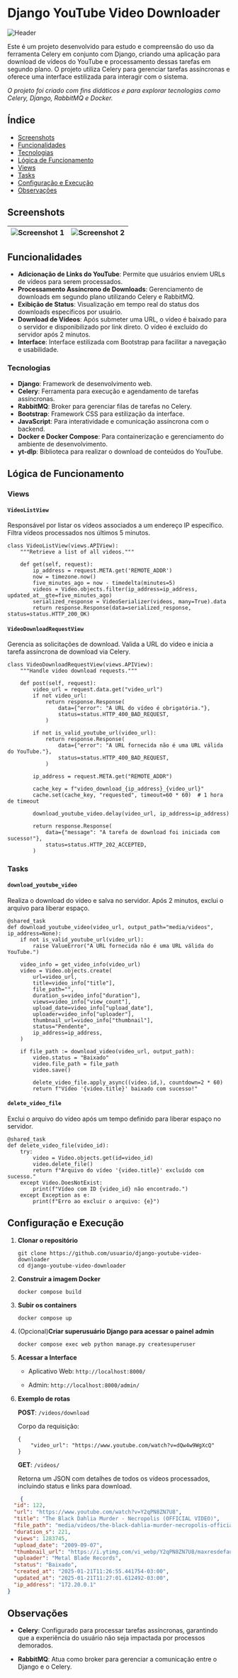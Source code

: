 # Django YouTube Video Downloader

![Header](screenshots/header.png)

Este é um projeto desenvolvido para estudo e compreensão do uso da ferramenta Celery em conjunto com Django, criando uma aplicação para download de vídeos do YouTube e processamento dessas tarefas em segundo plano. O projeto utiliza Celery para gerenciar tarefas assíncronas e oferece uma interface estilizada para interagir com o sistema.

_O projeto foi criado com fins didáticos e para explorar tecnologias como Celery, Django, RabbitMQ e Docker._

## Índice 

- [Screenshots](#screenshots)
- [Funcionalidades](#funcionalidades)
- [Tecnologias](#tecnologias)
- [Lógica de Funcionamento](#lógica-de-funcionamento)
- [Views](#views)
- [Tasks](#tasks)
- [Configuração e Execução](#configuração-e-execução)
- [Observações](#observações)

## Screenshots

| ![Screenshot 1](screenshots/screenshot_1.png) | ![Screenshot 2](screenshots/screenshot_2.png) |
| --- | --- |

## Funcionalidades

- **Adicionação de Links do YouTube**: Permite que usuários enviem URLs de vídeos para serem processados. 
- **Processamento Assíncrono de Downloads**: Gerenciamento de downloads em segundo plano utilizando Celery e RabbitMQ. 
- **Exibição de Status**: Visualização em tempo real do status dos downloads específicos por usuário. 
- **Download de Vídeos**: Após submeter uma URL, o vídeo é baixado para o servidor e disponibilizado por link direto. O vídeo é excluído do servidor após 2 minutos. 
- **Interface**: Interface estilizada com Bootstrap para facilitar a navegação e usabilidade.

### Tecnologias

- **Django**: Framework de desenvolvimento web. 
- **Celery**: Ferramenta para execução e agendamento de tarefas assíncronas. 
- **RabbitMQ**: Broker para gerenciar filas de tarefas no Celery. 
- **Bootstrap**: Framework CSS para estilização da interface. 
- **JavaScript**: Para interatividade e comunicação assíncrona com o backend. 
- **Docker e Docker Compose**: Para containerização e gerenciamento do ambiente de desenvolvimento. 
- **yt-dlp**: Biblioteca para realizar o download de conteúdos do YouTube.
## Lógica de Funcionamento

### Views

#### `VideoListView`

Responsável por listar os vídeos associados a um endereço IP específico. Filtra vídeos processados nos últimos 5 minutos.

```
class VideoListView(views.APIView):
    """Retrieve a list of all videos."""

    def get(self, request):
        ip_address = request.META.get('REMOTE_ADDR')
        now = timezone.now()
        five_minutes_ago = now - timedelta(minutes=5)
        videos = Video.objects.filter(ip_address=ip_address, updated_at__gte=five_minutes_ago)
        serialized_response = VideoSerializer(videos, many=True).data
        return response.Response(data=serialized_response, status=status.HTTP_200_OK)
```

#### `VideoDownloadRequestView`

Gerencia as solicitações de download. Valida a URL do vídeo e inicia a tarefa assíncrona de download via Celery.

```
class VideoDownloadRequestView(views.APIView):
    """Handle video download requests."""

    def post(self, request):
        video_url = request.data.get("video_url")
        if not video_url:
            return response.Response(
                data={"error": "A URL do vídeo é obrigatória."},
                status=status.HTTP_400_BAD_REQUEST,
            )

        if not is_valid_youtube_url(video_url):
            return response.Response(
                data={"error": "A URL fornecida não é uma URL válida do YouTube."},
                status=status.HTTP_400_BAD_REQUEST,
            )

        ip_address = request.META.get("REMOTE_ADDR")

        cache_key = f"video_download_{ip_address}_{video_url}"
        cache.set(cache_key, "requested", timeout=60 * 60)  # 1 hora de timeout

        download_youtube_video.delay(video_url, ip_address=ip_address)

        return response.Response(
            data={"message": "A tarefa de download foi iniciada com sucesso!"},
            status=status.HTTP_202_ACCEPTED,
        )
```

### Tasks

#### `download_youtube_video`

Realiza o download do vídeo e salva no servidor. Após 2 minutos, exclui o arquivo para liberar espaço.

```
@shared_task
def download_youtube_video(video_url, output_path="media/videos", ip_address=None):
    if not is_valid_youtube_url(video_url):
        raise ValueError("A URL fornecida não é uma URL válida do YouTube.")

    video_info = get_video_info(video_url)
    video = Video.objects.create(
        url=video_url,
        title=video_info["title"],
        file_path="",
        duration_s=video_info["duration"],
        views=video_info["view_count"],
        upload_date=video_info["upload_date"],
        uploader=video_info["uploader"],
        thumbnail_url=video_info["thumbnail"],
        status="Pendente",
        ip_address=ip_address,
    )

    if file_path := download_video(video_url, output_path):
        video.status = "Baixado"
        video.file_path = file_path
        video.save()

        delete_video_file.apply_async((video.id,), countdown=2 * 60)
        return f"Vídeo '{video.title}' baixado com sucesso!"
```

#### `delete_video_file`

Exclui o arquivo do vídeo após um tempo definido para liberar espaço no servidor.

```
@shared_task
def delete_video_file(video_id):
    try:
        video = Video.objects.get(id=video_id)
        video.delete_file()
        return f"Arquivo do vídeo '{video.title}' excluído com sucesso."
    except Video.DoesNotExist:
        print(f"Vídeo com ID {video_id} não encontrado.")
    except Exception as e:
        print(f"Erro ao excluir o arquivo: {e}")
```

## Configuração e Execução

1. **Clonar o repositório**
    
    ```
    git clone https://github.com/usuario/django-youtube-video-downloader
    cd django-youtube-video-downloader
    ```
    
2. **Construir a imagem Docker**
    
    ```
    docker compose build
    ```
    
3. **Subir os containers**
    
    ```
    docker compose up
    ```
    
4. (Opcional)**Criar superusuário Django para acessar o painel admin**
    
    ```
    docker compose exec web python manage.py createsuperuser
    ```
    
5. **Acessar a Interface**
    
    - Aplicativo Web: `http://localhost:8000/`
        
    - Admin: `http://localhost:8000/admin/`
        
6. **Exemplo de rotas**
    
    **POST**: `/videos/download`
    
    Corpo da requisição:
    
    ```
    {
        "video_url": "https://www.youtube.com/watch?v=dQw4w9WgXcQ"
    }
    ```
    
    **GET**: `/videos/`
    
    Retorna um JSON com detalhes de todos os vídeos processados, incluindo status e links para download.
```json
    {
  "id": 122,
  "url": "https://www.youtube.com/watch?v=Y2qPN8ZN7U8",
  "title": "The Black Dahlia Murder - Necropolis (OFFICIAL VIDEO)",
  "file_path": "media/videos/the-black-dahlia-murder-necropolis-official-video.webm",
  "duration_s": 221,
  "views": 1283745,
  "upload_date": "2009-09-07",
  "thumbnail_url": "https://i.ytimg.com/vi_webp/Y2qPN8ZN7U8/maxresdefault.webp",
  "uploader": "Metal Blade Records",
  "status": "Baixado",
  "created_at": "2025-01-21T11:26:55.441754-03:00",
  "updated_at": "2025-01-21T11:27:01.612492-03:00",
  "ip_address": "172.20.0.1"
}
```

## Observações

- **Celery**: Configurado para processar tarefas assíncronas, garantindo que a experiência do usuário não seja impactada por processos demorados.
    
- **RabbitMQ**: Atua como broker para gerenciar a comunicação entre o Django e o Celery.